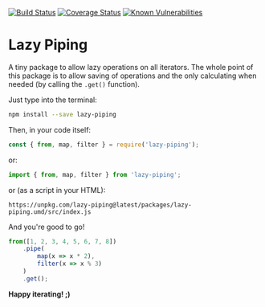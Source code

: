 [![Build Status](https://travis-ci.org/5c077m4n/iterable-ops.svg?branch=master)](https://travis-ci.org/5c077m4n/iterable-ops)
[![Coverage Status](https://coveralls.io/repos/github/5c077m4n/iterable-ops/badge.svg?branch=master)](https://coveralls.io/github/5c077m4n/iterable-ops?branch=master)
[![Known Vulnerabilities](https://snyk.io/test/github/5c077m4n/iterable-ops/badge.svg?targetFile=package.json)](https://snyk.io/test/github/5c077m4n/iterable-ops?targetFile=package.json)

# Lazy Piping

A tiny package to allow lazy operations on all iterators. The whole point of this package is to allow saving of operations and the only calculating when needed (by calling the `.get()` function).

Just type into the terminal:

```bash
npm install --save lazy-piping
```

Then, in your code itself:

```javascript
const { from, map, filter } = require('lazy-piping');
```

or:

```javascript
import { from, map, filter } from 'lazy-piping';
```

or (as a script in your HTML):

```
https://unpkg.com/lazy-piping@latest/packages/lazy-piping.umd/src/index.js
```

And you're good to go!

```javascript
from([1, 2, 3, 4, 5, 6, 7, 8])
	.pipe(
		map(x => x * 2),
		filter(x => x % 3)
	)
	.get();
```

**Happy iterating! ;)**
